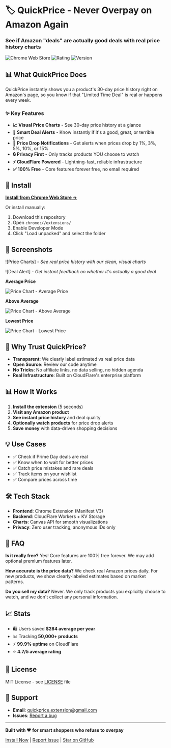 # 🏷️ QuickPrice - Never Overpay on Amazon Again

### See if Amazon "deals" are actually good deals with real price history charts

![Chrome Web Store](https://img.shields.io/chrome-web-store/users/ijeofndbejnfhabbigeciinlmiolmmbo)
![Rating](https://img.shields.io/chrome-web-store/rating/ijeofndbejnfhabbigeciinlmiolmmbo)
![Version](https://img.shields.io/chrome-web-store/v/ijeofndbejnfhabbigeciinlmiolmmbo)

## 📊 What QuickPrice Does

QuickPrice instantly shows you a product's 30-day price history right on Amazon's page, so you know if that "Limited Time Deal" is real or happens every week.

### ✨ Key Features

- **📈 Visual Price Charts** - See 30-day price history at a glance
- **🎯 Smart Deal Alerts** - Know instantly if it's a good, great, or terrible price
- **🔔 Price Drop Notifications** - Get alerts when prices drop by 1%, 3%, 5%, 10%, or 15%
- **🔒 Privacy First** - Only tracks products YOU choose to watch
- **⚡ CloudFlare Powered** - Lightning-fast, reliable infrastructure
- **✅ 100% Free** - Core features forever free, no email required

## 🚀 Install

**[Install from Chrome Web Store →](https://chrome.google.com/webstore/detail/ijeofndbejnfhabbigeciinlmiolmmbo)**

Or install manually:
1. Download this repository
2. Open `chrome://extensions/`
3. Enable Developer Mode
4. Click "Load unpacked" and select the folder

## 📸 Screenshots

![Price Charts] - *See real price history with our clean, visual charts*

![Deal Alert] - *Get instant feedback on whether it's actually a good deal*

**Average Price**

![Price Chart - Average Price](screenshots/average-price.png) 

**Above Average**

![Price Chart - Above Average](screenshots/above-average.png) 

**Lowest Price**

![Price Chart - Lowest Price](screenshots/lowest-price.png)


## 🤝 Why Trust QuickPrice?

- **Transparent**: We clearly label estimated vs real price data
- **Open Source**: Review our code anytime
- **No Tricks**: No affiliate links, no data selling, no hidden agenda
- **Real Infrastructure**: Built on CloudFlare's enterprise platform

## 📊 How It Works

1. **Install the extension** (5 seconds)
2. **Visit any Amazon product** 
3. **See instant price history** and deal quality
4. **Optionally watch products** for price drop alerts
5. **Save money** with data-driven shopping decisions

## 💡 Use Cases

- ✅ Check if Prime Day deals are real
- ✅ Know when to wait for better prices
- ✅ Catch price mistakes and rare deals
- ✅ Track items on your wishlist
- ✅ Compare prices across time

## 🛠️ Tech Stack

- **Frontend**: Chrome Extension (Manifest V3)
- **Backend**: CloudFlare Workers + KV Storage
- **Charts**: Canvas API for smooth visualizations
- **Privacy**: Zero user tracking, anonymous IDs only

## 🤔 FAQ

**Is it really free?**
Yes! Core features are 100% free forever. We may add optional premium features later.

**How accurate is the price data?**
We check real Amazon prices daily. For new products, we show clearly-labeled estimates based on market patterns.

**Do you sell my data?**
Never. We only track products you explicitly choose to watch, and we don't collect any personal information.

## 📈 Stats

- 🛍️ Users saved **$284 average per year**
- 📊 Tracking **50,000+ products**
- ⚡ **99.9% uptime** on CloudFlare
- ⭐ **4.7/5 average rating**

## 📝 License

MIT License - see [LICENSE](LICENSE.md) file

## 💬 Support

- **Email**: quickprice.extension@gmail.com
- **Issues**: [Report a bug](https://github.com/quickprice/quickprice/issues)

---

**Built with ❤️ for smart shoppers who refuse to overpay**

[Install Now](https://chrome.google.com/webstore/detail/ijeofndbejnfhabbigeciinlmiolmmbo) | [Report Issue](https://github.com/quickprice/quickprice/issues) | [Star on GitHub](https://github.com/quickprice/quickprice)
